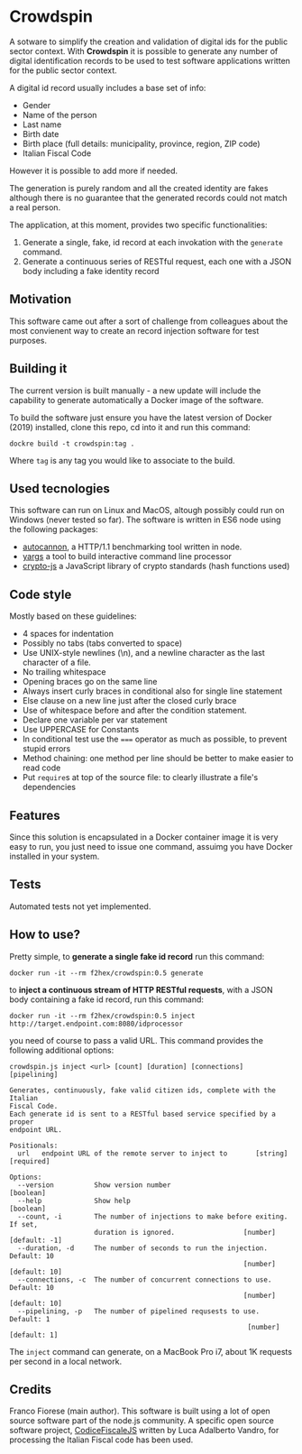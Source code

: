 # Crowdspin

A sotware to simplify the creation and validation of digital ids for
the public sector context. With **Crowdspin** it is possible to generate
any number of digital identification records to be used to test
software applications written for the public sector context.

A digital id record usually includes a base set of info:

* Gender
* Name of the person
* Last name
* Birth date
* Birth place (full details: municipality, province, region, ZIP code)
* Italian Fiscal Code

However it is possible to add more if needed.

The generation is purely random and all the created identity are fakes
although there is no guarantee that the generated records could not
match a real person.

The application, at this moment, provides two specific functionalities:

1. Generate a single, fake, id record at each invokation with the
   `generate` command.
2. Generate a continuous series of RESTful request, each one with a
   JSON body including a fake identity record

## Motivation

This software came out after a sort of challenge from colleagues about
the most convienent way to create an record injection software for
test purposes.

## Building it

The current version is built manually - a new update will include the
capability to generate automatically a Docker image of the software.

To build the software just ensure you have the latest version of
Docker (2019) installed, clone this repo, cd into it and run this
command:

```
dockre build -t crowdspin:tag .
```

Where `tag` is any tag you would like to associate to the build.

## Used tecnologies

This software can run on Linux and MacOS, altough possibly could run
on Windows (never tested so far). The software is written in ES6 node
using the following packages:

* [autocannon](https://github.com/mcollina/autocannon), a HTTP/1.1
  benchmarking tool written in node.
* [yargs](https://github.com/yargs/yargs) a tool to build interactive
  command line processor
* [crypto-js](https://github.com/brix/crypto-js) a JavaScript library
  of crypto standards (hash functions used)


## Code style

Mostly based on these guidelines:

* 4 spaces for indentation
* Possibly no tabs (tabs converted to space)
* Use UNIX-style newlines (\n), and a newline character as the last
  character of a file.
* No trailing whitespace
* Opening braces go on the same line
* Always insert curly braces in conditional also for single line statement
* Else clause on a new line just after the closed curly brace
* Use of whitespace before and after the condition statement.
* Declare one variable per var statement
* Use UPPERCASE for Constants
* In conditional test use the `===` operator as much as possible, to
  prevent stupid errors
* Method chaining: one method per line should be better to make easier
  to read code
* Put `require`s at top of the source file: to clearly illustrate a
  file's dependencies

## Features

Since this solution is encapsulated in a Docker container image it is
very easy to run, you just need to issue one command, assuimg you have
Docker installed in your system.

## Tests

Automated tests not yet implemented.

## How to use?

Pretty simple, to **generate a single fake id record** run this
command:

```
docker run -it --rm f2hex/crowdspin:0.5 generate
```

to **inject a continuous stream of HTTP RESTful requests**, with a
JSON body containing a fake id record, run this command:

```
docker run -it --rm f2hex/crowdspin:0.5 inject http://target.endpoint.com:8080/idprocessor
```
you need of course to pass a valid URL.
This command provides the following additional options:

```
crowdspin.js inject <url> [count] [duration] [connections] [pipelining]

Generates, continuously, fake valid citizen ids, complete with the Italian
Fiscal Code.
Each generate id is sent to a RESTful based service specified by a proper
endpoint URL.

Positionals:
  url   endpoint URL of the remote server to inject to       [string] [required]

Options:
  --version          Show version number                               [boolean]
  --help             Show help                                         [boolean]
  --count, -i        The number of injections to make before exiting. If set,
                     duration is ignored.                 [number] [default: -1]
  --duration, -d     The number of seconds to run the injection. Default: 10
                                                          [number] [default: 10]
  --connections, -c  The number of concurrent connections to use. Default: 10
                                                          [number] [default: 10]
  --pipelining, -p   The number of pipelined requsests to use. Default: 1
                                                           [number] [default: 1]
```

The `inject` command can generate, on a MacBook Pro i7, about 1K
requests per second in a local network.

## Credits

Franco Fiorese (main author).  This software is built using a lot of
open source software part of the node.js community.  A specific open
source software project,
[CodiceFiscaleJS](https://github.com/lucavandro/CodiceFiscaleJS)
written by Luca Adalberto Vandro, for processing the Italian Fiscal
code has been used.

